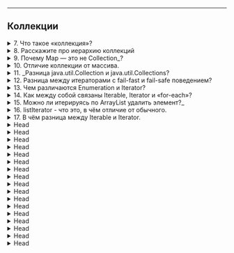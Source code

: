 
---
## Коллекции



<details>
        <summary>7. Что такое «коллекция»?</summary>

🔹 **Что такое «коллекция»?**   

**Коллекция** — это объект, представляющий собой контейнер для хранения набора элементов.   
В Java коллекции реализуют различные структуры данных, обеспечивая удобные способы работы 
с группами объектов.   
Они поддерживают **три** основные операции:

* **Добавление** элементов в коллекцию.
* **Удаление** элементов.
* **Изменение** элементов.

Коллекции обеспечивают эффективный доступ к данным, 
а также могут поддерживать различные принципы хранения 
и упорядочивания элементов.

🔹 **Какие есть типы коллекций?**
1. `Set` (**множество**)
> * Хранит **только уникальные элементы** (сравнение по `equals`).
> * Не гарантирует порядок (кроме `LinkedHashSet`, который сохраняет порядок добавления).
2. `List` (**список**)
> * Хранит элементы **в упорядоченном виде** (_индексация поддерживается_).
> * Разрешает **дубликаты**.
3. `Queue` (**очередь**)
> * Работает по принципу **FIFO** (_первым пришел – первым вышел_) или **по приоритету**.
> * Применяется для управления **потоками данных и обработки задач**.
4. `Map` (**отображение**)
> * Хранит пары **ключ → значение**.
> * Ключи уникальны, а значения могут повторяться.
> * Не относится к Collection, но является частью Java Collections Framework.
> * [Дополнительно](https://vk.com/@devhut-chto-budet-esli-ne-pereopredelit-metody-equals-i-hashcode): 
> `HashMap`_: время поиска объекта в лучшем случае может быть **О(1)**,_ 
> _в худшем (если все объекты имеют одинаковый хеш-код) **О(n)**_

![Java Collections Framework](/ITM/ITM01_Core2/imgs/2025-02-28_12-54-25.png)

```text
***** из методички *****
"Коллекция – это объект, который содержит набор объектов одного типа. Каждый из этих объектов в коллекции называется элементом. 
Коллекции - это хранилища или контейнеры, поддерживающие различные способы накопления и упорядочения объектов с целью обеспечения возможностей эффективного доступа к ним. 
Они представляют собой реализацию абстрактных структур данных, поддерживающих 
три основные операции:
добавление нового элемента в коллекцию;
удаление элемента из коллекции;
изменение элемента в коллекции.

Какие есть типы коллекций? Как они характеризуются?
- Set - неупорядоченное множество уникальных (по equals) объектов. Set откажется добавлять объект, если такой объект в нем уже есть.
- List - упорядоченный список объектов (в том числе одинаковых).
- Queue - очередь ждущих обработки объектов. По запросу выдает один самый приоритетный объект. Бывает очередь FIFO, бывает Priority.
- Map - множество объектов-пар вида ключ --> значение.
```
---
</details>



<details>
        <summary>8. Расскажите про иерархию коллекций</summary>

![Иерархия коллекций](/ITM/ITM01_Core2/imgs/2025-02-28_12-59-58.png)

```text
***** из методички *****
```
---
</details>



<details>
        <summary>9. Почему Map — это не Collection_?</summary>

**Почему Map — это не Collection, в то время как List и Set являются Collection?**

`Map` хранит пары "**ключ-значение**", а `Collection` — набор **отдельных** элементов.

**Основные отличия**:
> * У `Map` нет `iterator()`, так как можно итерироваться по **ключам**, **значениям** или **парам**.
> * В `Collection` элементы добавляются через `add()`, а в `Map` — через `put(key, value)`.
> * `Map` предоставляет `keySet()`, `values()`, `entrySet()`, но сам **не является** `Collection`.

Однако `Map` — часть **Java Collections Framework**.

```text
***** из методички *****
 Коллекция (List и Set) представляет собой совокупность некоторых элементов 
(обычно экземпляров одного класса).
 Map -это совокупность пар "ключ"-"значение".
У map нет итерабл, не понятно по чему проводить итерацию"
```
---
</details>



<details>
        <summary>10. Отличие коллекции от массива. </summary>

1. **Размер**: массив фиксирован, коллекции динамически расширяются.
2. **Изменяемость**: массив нельзя сделать неизменяемым, `final` защищает только ссылку. 
Коллекции могут быть **read-only**.
3. **Функциональность**: коллекции предлагают больше методов для работы с данными.
4. **Типы данных**: массивы поддерживают **примитивы и объекты**, 
коллекции — только **ссылочные типы** (_из-за параметризации_).

```text
***** из методички *****
1. Массивы имеют фиксированный размер при создании, коллекции динамически расширяются. 
2. У массивов нет защиты от изменений. final действует на ссылку, а не на массив. 
3. Коллекции могут разрешать чтение, но запрещать изменение содержимого. 
4. Коллекции имеют полное разнообразие методов. 
5. Коллекции работают только с элементами ссылочного типа, 
потому что они автоматически параметризированы.
"
```
---
</details>



<details>
        <summary>11. _Разница java.util.Collection и java.util.Collections?</summary>

**В чем разница между java.util.Collection и java.util.Collections?**

* `Collection` — корневой интерфейс Java Collections Framework, 
определяющий базовые операции (`add()`, `remove()`, `contains()`, _итерацию и др._).
* `Collections` — утилитный класс со статическими методами для работы 
с коллекциями (_сортировка, синхронизация, создание неизменяемых коллекций и др._).

`Collection` — это **база для всех коллекций**, а   
`Collections` — **набор вспомогательных методов** для их обработки.

```text
***** из методички *****

Класс java.util.Collections содержит исключительно статические методы для работы с коллекциями. 
В них входят методы, реализующие полиморфные алгоритмы 
(такие алгоритмы, использование которых возможно с разными видами структур данных), 
"оболочки", возвращающие новую коллекцию с инкапсулированной 
указанной структурой данных и некоторые другие методы. 

java.util.Collection - это корневой интерфейс Java Collections Framework. 
Этот интерфейс в основном применяется там, где требуется высокий уровень абстракции, 
например, в классе java.util.Collections.
```
---
</details>



<details>
        <summary>12. Разница между итераторами с fail-fast и fail-safe поведением?</summary>

**Какая разница между итераторами с `fail-fast` и `fail-safe` поведением? (_С примерами_)**

* **Fail-safe**: Итератор работает с **копией коллекции**, поэтому изменения 
  в оригинальной коллекции во время итерации не приводят к исключениям. 
  Такой итератор **не вызывает** исключений при модификации коллекции.   
**Пример**: `CopyOnWriteArrayList`, итератор `keySet()` для `ConcurrentHashMap`.

* **Fail-fast**: Итератор сразу генерирует `ConcurrentModificationException`, если коллекция 
  изменяется во время итерации. Такой итератор быстрее, но не защищает от изменений коллекции.   
**Пример**: `Vector`, `Hashtable`.

```text
***** из методички *****

 Итератор fail-safe не вызывает исключений при изменении структуры коллекции, 
потому что работает с её клоном.
   Пример fail-safe - CopyOnWriteArrayList и итератор keySet коллекции ConcurrentHashMap.

 Итератор fail-fast генерирует исключение ConcurrentModificationException, 
если коллекция меняется во время итерации, но работает быстрее.
   Пример fail-fast - Vector и Hashtable."
```
---
</details>



<details>
        <summary>13. Чем различаются Enumeration и Iterator?</summary>

* `Iterator` был введен в **Java 2** и является более современным и удобным интерфейсом. 
  Он предоставляет больше возможностей для работы с коллекциями, 
  включая методы для удаления элементов (через remove()).

* `Enumeration` **устарел** и используется только в старых классах, таких как Vector и Stack. 
Он **не поддерживает добавление или удаление элементов**.

* **Методы**:  
В `Iterator` имена методов были изменены для повышения читаемости:   
> * `Enumeration.hasMoreElements()` → `Iterator.hasNext()`
> * `Enumeration.nextElement()` → `Iterator.next()`
* **Рекомендация**: Для обхода коллекций **рекомендуется** использовать `Iterator`, 
так как он более гибкий и современный.

```text
***** из методички *****
Iterator имеет больше методов работы с коллекциями 
  и был специально введен в java2, вместо Enumeration(interface). 
  Рекоммендуется юзать Iterator.

Оба интерфейса предназначены для обхода коллекции, но есть различия:
-с помощью Enumeration нельзя добавлять/удалять элементы;
-в Iterator исправлены имена методов для повышения читаемости кода (Enumeration.hasMoreElements() соответствует Iterator.hasNext(), Enumeration.nextElement() соответствует Iterator.next() и т.д);
-Enumeration присутствуют в устаревших классах, таких как Vector/Stack, тогда как Iterator есть во всех современных коллекциях.
```
---
</details>



<details>
        <summary>14. Как между собой связаны Iterable, Iterator и «for-each»?</summary>

**Связь `Iterable`, `Iterator` и `for-each`**
* `Iterable` — интерфейс, который должны реализовать классы, 
чтобы их можно было перебирать в `for-each`. 
Он **требует** реализации метода `iterator()`, возвращающего `Iterator`.
* `Iterator` выполняет фактический обход коллекции (`hasNext()`, `next()`, `remove()`).
* `for-each` (`for (T item : collection)`) **скрывает** работу итератора, делая код лаконичнее.

🔹 **Ограничение**: В `for-each` нельзя **удалять** элементы, так как итератор остается скрытым.   
🔹 **Расширяемость**: Любой класс, реализующий `Iterable`, **можно** использовать в `for-each`.

```text
***** из методички *****
- Классы, реализующие интерфейс Iterable, 
могут применяться в конструкции forEach, которая использует Iterator.

- При работе с forEach нельзя одновременно «идти по коллекции циклом» 
и удалять из неё элементы. Это всё из-за устройства итератора.

- В цикле forEach использование итератора скрыто полностью. (позволяет сделать код лаконичнее)

- Цикл forEach можно использовать для любых объектов, которые поддерживают итератор. 

Т.е. ты можешь написать свой класс, добавить ему метод iterator() 
и сможешь использовать его объекты в правой части конструкции forEach.
```
---
</details>



<details>
        <summary>15. Можно ли итерируясь по ArrayList удалить элемент?_</summary>

**Можно ли итерируясь по `ArrayList`** удалить **элемент? Какое вылетит исключение?**

🔹 **Да**, но только через `Iterator.remove()`.

Если удалять элемент напрямую (`list.remove(i)`) во время итерации в `for-each` или `for`, 
произойдет `ConcurrentModificationException`, так как `ArrayList` — `fail-fast` 
и **отслеживает** изменения структуры коллекции.

```text
***** из методички *****
```
---
</details>



<details>
        <summary>16. listIterator - что это, в чём отличие от обычного.</summary>

* `ListIterator` — это **расширенная** версия `Iterator`, предназначенная **только** для `List`.
* **Направление**:
> * `Iterator` двигается только **вперед** (`next()`).
> * `ListIterator` — в **обоих** направлениях (`next()`, `previous()`).
* **Позиционирование**: `ListIterator` указывает **между** элементами, а **не на конкретный** элемент.
* **Изменение списка**:
> * `Iterator` поддерживает **только** `remove()`.
> * `ListIterator` позволяет **добавлять** (`add()`), **удалять** (`remove()`) 
> и **заменять** (`set()`) элементы.

```text
***** из методички *****
"- ListIterator расширяет интерфейс Iterator
- ListIterator может быть использован только для перебора элементов коллекции List;
- Iterator позволяет перебирать элементы только в одном направлении, при помощи метода next(). 
Тогда как ListIterator позволяет перебирать список в обоих направлениях, 
при помощи методов next() и previous();
- ListIterator не указывает на конкретный элемент: его текущая позиция 
располагается между элементами, которые возвращают методы previous() и next().
- При помощи ListIterator можно модифицировать список, добавляя/удаляя элементы 
с помощью методов add() и remove(). Iterator не поддерживает данного функционала. 
```
---
</details>



<details>
        <summary>17. В чём разница между Iterable и Iterator. </summary>

`Iterable`

> * Определяет **повторяемость** объекта, но **не хранит состояние итерации**.
> * Содержит **только один метод** `iterator()`, который возвращает **новый** `Iterator`.
> * Позволяет создать **несколько** независимых итераторов.
> * Используется в `for-each`.

`Iterator`

> * Управляет процессом **итерации**, храня текущее состояние.
> * Позволяет **проверить наличие следующего** элемента (`hasNext()`) и получить его (`next()`).
> * Может **удалять** элементы (`remove()`).

**Главное отличие**: `Iterable` — это **контейнер**, который может порождать `Iterator`, а 
`Iterator` отвечает за сам процесс итерации.

```text
***** из методички *****
Iterable - Он не имеет никакого состояния итерации, такого как ""текущий элемент"". 
Проходит все. Вместо этого, он имеет один метод, который производит Iterator. forEach ()

Iterator - это интерфейс с состоянием итерации. Это позволяет проверить, 
если он имеет больше элементов с помощью hasNext() 
и перейти к следующему элементу с помощью next().

Iterable должен быть в состоянии произвести любое количество действующих Iterators.
Интерфейс Iterable содержит только один абстрактный метод.
```
---
</details>



<details>
        <summary>Head</summary>

```text
***** из методички *****
```
---
</details>



<details>
        <summary>Head</summary>

```text
***** из методички *****
```
---
</details>



<details>
        <summary>Head</summary>

```text
***** из методички *****
```
---
</details>



<details>
        <summary>Head</summary>

```text
***** из методички *****
```
---
</details>




<details>
        <summary>Head</summary>

```text
***** из методички *****
```
---
</details>



<details>
        <summary>Head</summary>

```text
***** из методички *****
```
---
</details>



<details>
        <summary>Head</summary>

```text
***** из методички *****
```
---
</details>



<details>
        <summary>Head</summary>

```text
***** из методички *****
```
---
</details>



<details>
        <summary>Head</summary>

```text
***** из методички *****
```
---
</details>



<details>
        <summary>Head</summary>

```text
***** из методички *****
```
---
</details>



<details>
        <summary>Head</summary>

```text
***** из методички *****
```
---
</details>



<details>
        <summary>Head</summary>

```text
***** из методички *****
```
---
</details>



<details>
        <summary>Head</summary>

```text
***** из методички *****
```
---
</details>



<details>
        <summary>Head</summary>

```text
***** из методички *****
```
---
</details>



<details>
        <summary>Head</summary>

```text
***** из методички *****
```
---
</details>



<details>
        <summary>Head</summary>

```text
***** из методички *****
```
---
</details>



<details>
        <summary>Head</summary>

```text
***** из методички *****
```
---
</details>



